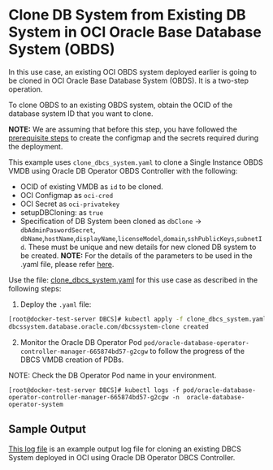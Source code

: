 # Clone DB System from Existing DB System in OCI Oracle Base Database System (OBDS)

In this use case, an existing OCI OBDS system deployed earlier is going to be cloned in OCI Oracle Base Database System (OBDS). It is a two-step operation. 

To clone OBDS to an existing OBDS system, obtain the OCID of the database system ID that you want to clone.

**NOTE:** We are assuming that before this step, you have followed the [prerequisite steps](./../README.md#prerequisites-to-deploy-a-dbcs-system-using-oracle-db-operator-dbcs-controller) to create the configmap and the secrets required during the deployment.

This example uses `clone_dbcs_system.yaml` to clone a Single Instance OBDS VMDB using Oracle DB Operator OBDS Controller with the following:

- OCID of existing VMDB as `id` to be cloned.
- OCI Configmap as `oci-cred`  
- OCI Secret as `oci-privatekey`
- setupDBCloning: as `true` 
- Specification of DB System been cloned as `dbClone` -> `dbAdminPaswordSecret`, `dbName`,`hostName`,`displayName`,`licenseModel`,`domain`,`sshPublicKeys`,`subnetId`. These must be unique and new details for new cloned DB system to be created.
**NOTE:** For the details of the parameters to be used in the .yaml file, please refer [here](./dbcs_controller_parameters.md).

Use the file: [clone_dbcs_system.yaml](./clone_dbcs_system.yaml) for this use case as described in the following steps:

1. Deploy the `.yaml` file:  
```sh
[root@docker-test-server DBCS]# kubectl apply -f clone_dbcs_system.yaml
dbcssystem.database.oracle.com/dbcssystem-clone created
```

2. Monitor the Oracle DB Operator Pod `pod/oracle-database-operator-controller-manager-665874bd57-g2cgw` to follow the progress of the DBCS VMDB creation of PDBs. 

NOTE: Check the DB Operator Pod name in your environment.

```
[root@docker-test-server DBCS]# kubectl logs -f pod/oracle-database-operator-controller-manager-665874bd57-g2cgw -n  oracle-database-operator-system
```

## Sample Output

[This log file](./clone_dbcs_system_sample_output.log) is an example output log file for cloning an existing DBCS System deployed in OCI using Oracle DB Operator DBCS Controller.
